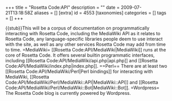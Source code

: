 +++
title = "Rosetta Code:API"
description = ""
date = 2009-07-21T13:18:58Z
aliases = []
[extra]
id = 4553
[taxonomies]
categories = []
tags = []
+++

{{stub}}This will be a corpus of documentation on programmatically interacting with Rosetta Code, including the MediaWiki API as it relates to Rosetta Code, any language-specific libraries people deem to use interact with the site, as well as any other services Rosetta Code may add from time to time.
=MediaWiki=
[[Rosetta Code:API/MediaWiki|MediaWiki]] runs at the core of Rosetta Code.  It offers several builtin programmatic interfaces, including [[Rosetta Code:API/MediaWiki/api.php|api.php]] and [[Rosetta Code:API/MediaWiki/index.php|index.php]].
==Perl==
There are at least two [[Rosetta Code:API/MediaWiki/Perl|Perl bindings]] for interacting with MediaWiki, [[Rosetta Code:API/MediaWiki/Perl/MediaWiki::API|MediaWiki::API]] and [[Rosetta Code:API/MediaWiki/Perl/MediaWiki::Bot|MediaWiki::Bot]].
=Wordpress=
The Rosetta Code blog is currently powered by Wordpress.
